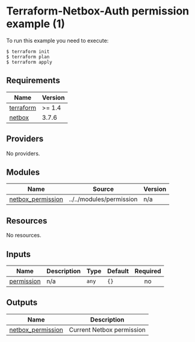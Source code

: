 # Terraform-Netbox-Auth permission example (1)

To run this example you need to execute:

```
$ terraform init
$ terraform plan
$ terraform apply
```

## Requirements

| Name | Version |
|------|---------|
| <a name="requirement_terraform"></a> [terraform](#requirement\_terraform) | >= 1.4 |
| <a name="requirement_netbox"></a> [netbox](#requirement\_netbox) | 3.7.6 |

## Providers

No providers.

## Modules

| Name | Source | Version |
|------|--------|---------|
| <a name="module_netbox_permission"></a> [netbox\_permission](#module\_netbox\_permission) | ../../modules/permission | n/a |

## Resources

No resources.

## Inputs

| Name | Description | Type | Default | Required |
|------|-------------|------|---------|:--------:|
| <a name="input_permission"></a> [permission](#input\_permission) | n/a | `any` | `{}` | no |

## Outputs

| Name | Description |
|------|-------------|
| <a name="output_netbox_permission"></a> [netbox\_permission](#output\_netbox\_permission) | Current Netbox permission |
<!-- END_TF_DOCS -->